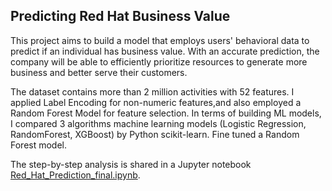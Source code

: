 ## Predicting Red Hat Business Value

This project aims to build a model that employs users' behavioral data to predict if an individual has business value. With an accurate prediction, the company will be able to efficiently prioritize resources to generate more business and better serve their customers.

The dataset contains more than 2 million activities with 52 features. I applied Label Encoding for non-numeric features,and also employed a Random Forest Model for feature selection. In terms of building ML models, I compared 3 algorithms machine learning models (Logistic Regression, RandomForest, XGBoost) by Python scikit-learn. Fine tuned a Random Forest model.

The step-by-step analysis is shared in a Jupyter notebook [Red_Hat_Prediction_final.ipynb](https://github.com/tkkkkkz/Data_Science_Projects/blob/e8fa0bd64f5c6b8cf2e6e6489e009cf649a81908/Predicting%20Red%20Hat%20Business%20Value/Red_Hat_Prediction_final.ipynb). 

